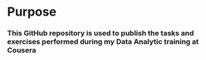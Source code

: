 # Purpose

### This GitHub repository is used to publish the tasks and exercises performed during my Data Analytic training at Cousera 

